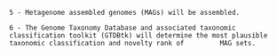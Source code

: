    5 - Metagenome assembled genomes (MAGs) will be assembled.

    6 - The Genome Taxonomy Database and associated taxonomic classification toolkit (GTDBtk) will determine the most plausible taxonomic classification and novelty rank of         MAG sets.
